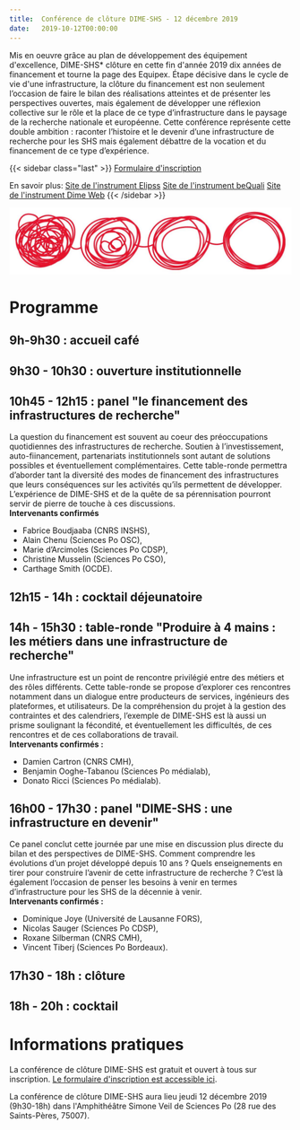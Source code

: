 ```yaml
---
title:  Conférence de clôture DIME-SHS - 12 décembre 2019
date:   2019-10-12T00:00:00
---
```


Mis en oeuvre grâce au plan de développement des équipement d'excellence, DIME-SHS* clôture en cette fin d'année 2019 dix années de financement et tourne la page des Equipex.
Étape décisive dans le cycle de vie d'une infrastructure, la clôture du financement est non seulement l’occasion de faire le bilan des réalisations atteintes et de présenter les perspectives ouvertes, mais également de développer une réflexion collective sur le rôle et la place de ce type d’infrastructure dans le paysage de la recherche nationale et européenne.
Cette conférence représente cette double ambition : raconter l’histoire et le devenir d’une infrastructure de recherche pour les SHS mais également débattre de la vocation et du financement de ce type d’expérience.
<!--more-->

{{< sidebar class="last" >}}
[Formulaire d'inscription](https://framaforms.org/colloque-de-cloture-dime-shs-1570795200)

En savoir plus:
[Site de l'instrument Elipss](http://quanti.dime-shs.sciences-po.fr/fr/)
[Site de l'instrument beQuali](http://bequali.fr/fr/)
[Site de l'instrument Dime Web](http://dimeweb.dime-shs.sciences-po.fr/)
{{< /sidebar >}}

<img src="/img/actualites/transformation - DIME-SHS-colloque2019.jpg" alt="Schéma de fonctionnement beQuali" class="full-bleed">


# Programme

## 9h-9h30 : accueil café

## 9h30 - 10h30 : ouverture institutionnelle

## 10h45 - 12h15 : panel "le financement des infrastructures de recherche"
La question du financement est souvent au coeur des préoccupations quotidiennes des infrastructures de recherche. Soutien à l’investissement, auto-fiinancement, partenariats institutionnels sont autant de solutions possibles et éventuellement complémentaires. Cette table-ronde permettra d’aborder tant la diversité des modes de financement des infrastructures que leurs conséquences sur les activités qu’ils permettent de développer. L’expérience de DIME-SHS et de la quête de sa pérennisation pourront servir de pierre de touche à ces discussions.<br/>
**Intervenants confirmés**<br/>
- Fabrice Boudjaaba (CNRS INSHS),<br/>
- Alain Chenu (Sciences Po OSC),<br/>
- Marie d’Arcimoles (Sciences Po CDSP),<br/>
- Christine Musselin (Sciences Po CSO),<br/>
- Carthage Smith (OCDE).

## 12h15 - 14h : cocktail déjeunatoire

## 14h - 15h30 : table-ronde "Produire à 4 mains : les métiers dans une infrastructure de recherche"
Une infrastructure est un point de rencontre privilégié entre des métiers et des rôles différents. Cette table-ronde se propose d’explorer ces rencontres notamment dans un dialogue entre producteurs de services, ingénieurs des plateformes, et utilisateurs. De la compréhension du projet à la gestion des contraintes et des calendriers, l’exemple de DIME-SHS est là aussi un prisme soulignant la fécondité, et éventuellement  les difficultés, de ces rencontres et de ces collaborations de travail.<br/>
**Intervenants confirmés :**<br/>
- Damien Cartron (CNRS CMH),<br/>
- Benjamin Ooghe-Tabanou (Sciences Po médialab),<br/>
- Donato Ricci (Sciences Po médialab).

## 16h00 - 17h30 : panel "DIME-SHS : une infrastructure en devenir"
Ce panel conclut cette journée par une mise en discussion plus directe du bilan et des perspectives de DIME-SHS. Comment comprendre les évolutions d’un projet développé depuis 10 ans ? Quels enseignements en tirer pour construire l’avenir de cette infrastructure de recherche ? C’est là également l’occasion de penser les besoins à venir en termes d’infrastructure pour les SHS de la décennie à venir.<br/>
**Intervenants confirmés :**<br/>
- Dominique Joye (Université de Lausanne FORS),<br/>
- Nicolas Sauger (Sciences Po CDSP),<br/>
- Roxane Silberman (CNRS CMH),<br/>
- Vincent Tiberj (Sciences Po Bordeaux).

## 17h30 - 18h : clôture

## 18h - 20h : cocktail

# Informations pratiques
La conférence de clôture DIME-SHS est gratuit et ouvert à tous sur inscription. [Le formulaire d'inscription est accessible ici](https://framaforms.org/colloque-dime-shs-des-instruments-au-service-de-la-recherche-en-sciences-sociales-1529765747).

La conférence de clôture DIME-SHS aura lieu jeudi 12 décembre 2019 (9h30-18h) dans l'Amphithéâtre Simone Veil de Sciences Po (28 rue des Saints-Pères, 75007).

[^1]: L'Equipex DIME-SHS a reçu le soutien de l’Agence Nationale pour la Recherche au titre du programme « Investissements d’avenir » (ANR-10-EQPX-19-01)
